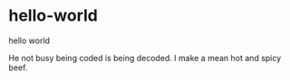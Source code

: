 # hello-world
hello world

He not busy being coded is being decoded. I make a mean hot and spicy beef. 
